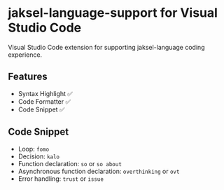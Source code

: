 # jaksel-language-support for Visual Studio Code

Visual Studio Code extension for supporting jaksel-language coding experience.

## Features

- Syntax Highlight ✅
- Code Formatter ✅
- Code Snippet ✅

## Code Snippet

- Loop: `fomo`
- Decision: `kalo`
- Function declaration: `so` or `so about`
- Asynchronous function declaration: `overthinking` or `ovt`
- Error handling: `trust` or `issue`
